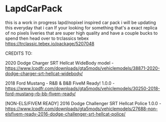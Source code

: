 # LapdCarPack
this is a work in progress lapd/nopixel inspired car pack i will be updating this everyday that i can
If  your looking for something that's a exact replica of no pixels liveries that are super high quality and have a couple bucks to spend then head over to trclassics tebex
https://trclassic.tebex.io/package/5207048

CREDITS TO:

2020 Dodge Charger SRT Hellcat WideBody model -
https://www.lcpdfr.com/downloads/gta5mods/vehiclemodels/38871-2020-dodge-charger-srt-hellcat-widebody/

2018 Ford Mustang - R&B & B&B FiveM Ready! 1.0.0 -
https://www.lcpdfr.com/downloads/gta5mods/vehiclemodels/30250-2018-ford-mustang-rb-bb-fivem-ready/

[NON-ELS/FIVEM READY] 2016 Dodge Challenger SRT Hellcat Police 1.0.0 -
https://www.lcpdfr.com/downloads/gta5mods/vehiclemodels/27688-non-elsfivem-ready-2016-dodge-challenger-srt-hellcat-police/

